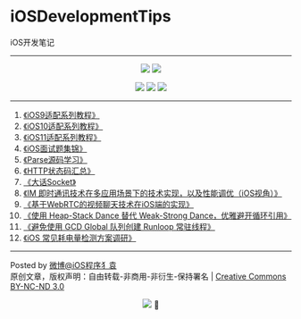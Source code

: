 # iOSDevelopmentTips
 iOS开发笔记


----------


<p align="center">
<a href="https://github.com/ChenYilong/iOSBlog/issues/21"><img src="https://img.shields.io/static/v1.svg?label=QQ%E3%80%81Telegram%20Group&color=blue&message=%E7%82%B9%E5%87%BB%E8%8E%B7%E5%8F%96QQ%E3%80%81telegram%E7%BE%A4%E4%BF%A1%E6%81%AF&color=green"></a>
 <a href="https://github.com/ChenYilong/iOSBlog/wiki.atom"><img src="https://img.shields.io/badge/RSS feed (full text feed)-订阅-yellow.svg"></a>
</p>

<p align="center">
<a href="https://twitter.com/stevechen1010"><img src="https://img.shields.io/twitter/url/http/shields.io.svg?style=social&maxAge=2592000"></a>
<a href="http://weibo.com/luohanchenyilong"><img src="http://i67.tinypic.com/wbulbr.jpg"></a>
</a><a href="https://t.me/CYLTabBarController"><img src="http://i66.tinypic.com/of2hbn.jpg"></a></a> 
</p>

----------


 1.  [《iOS9适配系列教程》](https://github.com/ChenYilong/iOS9AdaptationTips) 
 2.  [《iOS10适配系列教程》]( https://github.com/ChenYilong/iOS10AdaptationTips ) 
 3. [《iOS11适配系列教程》](https://github.com/ChenYilong/iOS11AdaptationTips)
 4.  [《iOS面试题集锦》](https://github.com/ChenYilong/iOSInterviewQuestions) 
 5.  [《Parse源码学习》]( https://github.com/ChenYilong/ParseSourceCodeStudy ) 
 6.  [《HTTP状态码汇总》](https://github.com/ChenYilong/iOSBlog/issues/3) 
 7.  [《大话Socket》](https://github.com/ChenYilong/iOSBlog/issues/5) 
 8.  [《IM 即时通讯技术在多应用场景下的技术实现，以及性能调优（iOS视角）》]( https://github.com/ChenYilong/iOSBlog/issues/6) 
 9.  [《基于WebRTC的视频聊天技术在iOS端的实现》](https://github.com/ChenYilong/WebRTC)
 10.  [《使用 Heap-Stack Dance 替代 Weak-Strong Dance，优雅避开循环引用》](https://github.com/ChenYilong/iOSBlog/issues/4) 
 11. [《避免使用 GCD Global 队列创建 Runloop 常驻线程》](https://github.com/ChenYilong/iOSBlog/issues/9)
 12.  [《iOS 常见耗电量检测方案调研》]( https://github.com/ChenYilong/iOSBlog/issues/10 ) 
  
----------


Posted by [微博@iOS程序犭袁](http://weibo.com/luohanchenyilong/)  
原创文章，版权声明：自由转载-非商用-非衍生-保持署名 | [Creative Commons BY-NC-ND 3.0](http://creativecommons.org/licenses/by-nc-nd/3.0/deed.zh)
<p align="center"><a href="http://weibo.com/u/1692391497?s=6uyXnP" target="_blank"><img border="0" src="http://service.t.sina.com.cn/widget/qmd/1692391497/b46c844b/1.png"/></a></a> 


